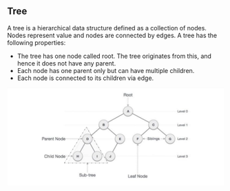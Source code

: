## Tree

A tree is a hierarchical data structure defined as a collection of nodes. Nodes represent value and nodes are connected by edges. A tree has the following properties:

* The tree has one node called root. The tree originates from this, and hence it does not have any parent.
* Each node has one parent only but can have multiple children.
* Each node is connected to its children via edge.

![image info](./tree.png)